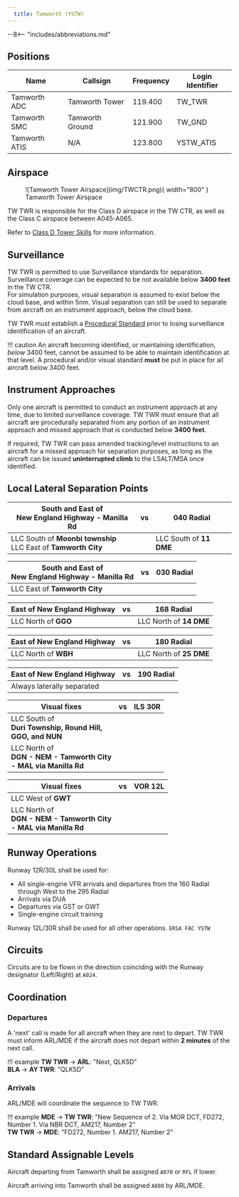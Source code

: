 ```yaml
---
  title: Tamworth (YSTW)
---
```


--8<-- "includes/abbreviations.md"

## Positions

| Name | Callsign | Frequency | Login Identifier |
| ---- | -------- | --------- | ---------------- |
| Tamworth ADC | Tamworth Tower | 119.400 | TW_TWR |
| Tamworth SMC | Tamworth Ground | 121.900 | TW_GND |
| Tamworth ATIS | N/A | 123.800 | YSTW_ATIS |

## Airspace

<figure markdown>
![Tamworth Tower Airspace](img/TWCTR.png){ width="800" }
  <figcaption>Tamworth Tower Airspace</figcaption>
</figure>

TW TWR is responsible for the Class D airspace in the TW CTR, as well as the Class C airspace between A045-A065.

Refer to [Class D Tower Skills](../../controller-skills/classdtwr) for more information.

## Surveillance
TW TWR is permitted to use Surveillance standards for separation. Surveillance coverage can be expected to be not available below **3400 feet** in the TW CTR.  
For simulation purposes, visual separation is assumed to exist below the cloud base, and within 5nm. Visual separation can still be used to separate from aircraft on an instrument approach, below the cloud base.

TW TWR must establish a [Procedural Standard](../../controller-skills/classdtwr/#standards) prior to losing surveillance identification of an aircraft.

!!! caution
    An aircraft becoming identified, or maintaining identification, *below* 3400 feet, cannot be assumed to be able to maintain identification at that level. A procedural and/or visual standard **must** be put in place for all aircraft below 3400 feet.

## Instrument Approaches
Only one aircraft is permitted to conduct an instrument approach at any time, due to limited surveillance coverage. TW TWR must ensure that all aircraft are procedurally separated from any portion of an instrument approach and missed approach that is conducted below **3400 feet**.  

If required, TW TWR can pass amended tracking/level instructions to an aircraft for a missed approach for separation purposes, as long as the aircraft can be issued **uninterrupted climb** to the LSALT/MSA once identified.

## Local Lateral Separation Points

| South and East of<br>New England Highway - Manilla Rd | vs | 040 Radial |
| ----------- | ----------------- | ----------------- |
| LLC South of **Moonbi township**<br>LLC East of **Tamworth City** | | LLC South of **11 DME** |

| South and East of<br>New England Highway - Manilla Rd | vs |  030 Radial |
| ----------- | ----------------- | ----------------- |
| LLC East of **Tamworth City** | | |

| East of New England Highway | vs | 168 Radial |
| ----------- | ----------------- | ----------------- |
| LLC North of **GGO** | | LLC North of **14 DME** |

| East of New England Highway | vs | 180 Radial |
| ----------- | ----------------- | ----------------- |
| LLC North of **WBH** | | LLC North of **25 DME** |

| East of New England Highway | vs | 190 Radial |
| ----------- | ----------------- | ----------------- |
| Always laterally separated | | |

| Visual fixes | vs | ILS 30R |
| ----------- | ----------------- | ----------------- |
| LLC South of<br>**Duri Township, Round Hill,<br>GGO, and NUN** | | |
| LLC North of<br>**DGN - NEM - Tamworth City<br>- MAL via Manilla Rd** | | |

| Visual fixes | vs | VOR 12L |
| ----------- | ----------------- | ----------------- |
| LLC West of **GWT** | | |
| LLC North of<br>**DGN - NEM - Tamworth City<br>- MAL via Manilla Rd** | | |

## Runway Operations
Runway 12R/30L shall be used for:

- All single-engine VFR arrivals and departures from the 160 Radial through West to the 295 Radial
- Arrivals via DUA
- Departures via GST or GWT
- Single-engine circuit training

Runway 12L/30R shall be used for all other operations. `ERSA FAC YSTW`

## Circuits
Circuits are to be flown in the direction coinciding with the Runway designator (Left/Right) at `A024`.

## Coordination
### Departures
A 'next' call is made for all aircraft when they are next to depart. TW TWR must inform ARL/MDE if the aircraft does not depart within **2 minutes** of the next call.

!!! example
    **TW TWR** -> **ARL**: "Next, QLK5D"  
    **BLA** -> **AY TWR**: "QLK5D"    

### Arrivals
ARL/MDE will coordinate the sequence to TW TWR.

!!! example
    **MDE** -> **TW TWR**: "New Sequence of 2. Via MOR DCT, FD272, Number 1. Via NBR DCT, AM217, Number 2”  
    **TW TWR** -> **MDE**: "FD272, Number 1. AM217, Number 2"  

## Standard Assignable Levels

Aircraft departing from Tamworth shall be assigned `A070` or `RFL` if lower.

Aircraft arriving into Tamworth shall be assigned `A080` by ARL/MDE.